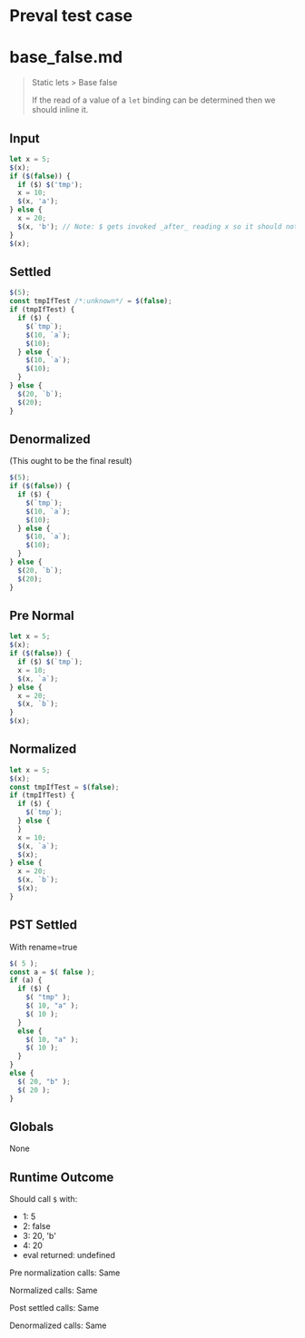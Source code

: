 # Preval test case

# base_false.md

> Static lets > Base false
>
> If the read of a value of a `let` binding can be determined then we should inline it.

## Input

`````js filename=intro
let x = 5;
$(x);
if ($(false)) {
  if ($) $('tmp');
  x = 10;
  $(x, 'a');
} else {
  x = 20;
  $(x, 'b'); // Note: $ gets invoked _after_ reading x so it should not block the inline
}
$(x);
`````

## Settled


`````js filename=intro
$(5);
const tmpIfTest /*:unknown*/ = $(false);
if (tmpIfTest) {
  if ($) {
    $(`tmp`);
    $(10, `a`);
    $(10);
  } else {
    $(10, `a`);
    $(10);
  }
} else {
  $(20, `b`);
  $(20);
}
`````

## Denormalized
(This ought to be the final result)

`````js filename=intro
$(5);
if ($(false)) {
  if ($) {
    $(`tmp`);
    $(10, `a`);
    $(10);
  } else {
    $(10, `a`);
    $(10);
  }
} else {
  $(20, `b`);
  $(20);
}
`````

## Pre Normal


`````js filename=intro
let x = 5;
$(x);
if ($(false)) {
  if ($) $(`tmp`);
  x = 10;
  $(x, `a`);
} else {
  x = 20;
  $(x, `b`);
}
$(x);
`````

## Normalized


`````js filename=intro
let x = 5;
$(x);
const tmpIfTest = $(false);
if (tmpIfTest) {
  if ($) {
    $(`tmp`);
  } else {
  }
  x = 10;
  $(x, `a`);
  $(x);
} else {
  x = 20;
  $(x, `b`);
  $(x);
}
`````

## PST Settled
With rename=true

`````js filename=intro
$( 5 );
const a = $( false );
if (a) {
  if ($) {
    $( "tmp" );
    $( 10, "a" );
    $( 10 );
  }
  else {
    $( 10, "a" );
    $( 10 );
  }
}
else {
  $( 20, "b" );
  $( 20 );
}
`````

## Globals

None

## Runtime Outcome

Should call `$` with:
 - 1: 5
 - 2: false
 - 3: 20, 'b'
 - 4: 20
 - eval returned: undefined

Pre normalization calls: Same

Normalized calls: Same

Post settled calls: Same

Denormalized calls: Same
